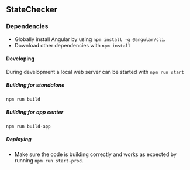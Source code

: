 ## StateChecker

### Dependencies

* Globally install Angular by using `npm install -g @angular/cli`.
* Download other dependencies with `npm install`

#### Developing

During development a local web server can be started with `npm run start`

##### Building for standalone 

`npm run build`

##### Building for app center 

`npm run build-app`

##### Deploying

* Make sure the code is building correctly and works as expected by running `npm run start-prod`.

